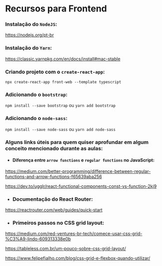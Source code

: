 # Recursos para Frontend

### Instalação do `NodeJS`:

https://nodejs.org/pt-br

### Instalação do `Yarn`:

https://classic.yarnpkg.com/en/docs/install#mac-stable

### Criando projeto com o `create-react-app`:

`npx create-react-app front-web --template typescript`

### Adicionando o `bootstrap`:

`npm install --save bootstrap` ou `yarn add bootstrap`

### Adicionando o `node-sass`:

`npm install --save node-sass` ou `yarn add node-sass`

### Alguns links úteis para quem quiser aprofundar em algum conceito mencionado durante as aulas:

- #### Diferença entre `arrow functions` e `regular functions` no JavaScript:
https://medium.com/better-programming/difference-between-regular-functions-and-arrow-functions-f65639aba256

https://dev.to/ugglr/react-functional-components-const-vs-function-2kj9

- ### Documentação do React Router: 
https://reactrouter.com/web/guides/quick-start

- ### Primeiros passos no CSS grid layout:
https://medium.com/red-ventures-br-tech/comece-usar-css-grid-%C3%A9-lindo-609313338e0b

https://tableless.com.br/um-pouco-sobre-css-grid-layout/

https://www.felipefialho.com/blog/css-grid-e-flexbox-quando-utilizar/

